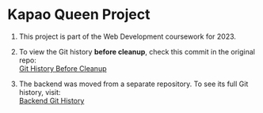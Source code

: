 # Kapao Queen Project

1. This project is part of the Web Development coursework for 2023.

2. To view the Git history **before cleanup**, check this commit in the original repo:  
   [Git History Before Cleanup](https://github.com/tawan-chaidee/Kapao-Queen-ReactApp/tree/c3394de2b038d36369e00121698101fb4efdbcd4)

3. The backend was moved from a separate repository. To see its full Git history, visit:  
   [Backend Git History](https://github.com/tawan-chaidee/Kapao-Queen-API)
